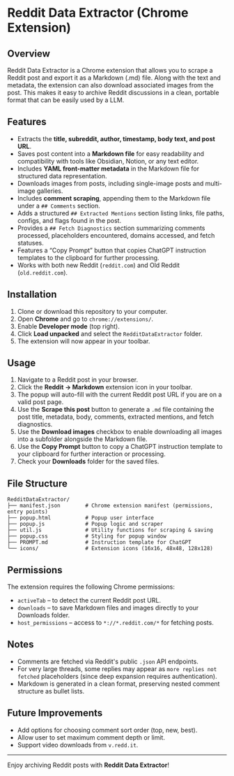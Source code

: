 # Reddit Data Extractor (Chrome Extension)

## Overview
Reddit Data Extractor is a Chrome extension that allows you to scrape a Reddit post and export it as a Markdown (.md) file. Along with the text and metadata, the extension can also download associated images from the post. This makes it easy to archive Reddit discussions in a clean, portable format that can be easily used by a LLM.

## Features
- Extracts the **title, subreddit, author, timestamp, body text, and post URL**.
- Saves post content into a **Markdown file** for easy readability and compatibility with tools like Obsidian, Notion, or any text editor.
- Includes **YAML front-matter metadata** in the Markdown file for structured data representation.
- Downloads images from posts, including single-image posts and multi-image galleries.
- Includes **comment scraping**, appending them to the Markdown file under a `## Comments` section.
- Adds a structured `## Extracted Mentions` section listing links, file paths, configs, and flags found in the post.
- Provides a `## Fetch Diagnostics` section summarizing comments processed, placeholders encountered, domains accessed, and fetch statuses.
- Features a “Copy Prompt” button that copies ChatGPT instruction templates to the clipboard for further processing.
- Works with both new Reddit (`reddit.com`) and Old Reddit (`old.reddit.com`).

## Installation
1. Clone or download this repository to your computer.
2. Open **Chrome** and go to `chrome://extensions/`.
3. Enable **Developer mode** (top right).
4. Click **Load unpacked** and select the `RedditDataExtractor` folder.
5. The extension will now appear in your toolbar.

## Usage
1. Navigate to a Reddit post in your browser.
2. Click the **Reddit → Markdown** extension icon in your toolbar.
3. The popup will auto-fill with the current Reddit post URL if you are on a valid post page.
4. Use the **Scrape this post** button to generate a `.md` file containing the post title, metadata, body, comments, extracted mentions, and fetch diagnostics.
5. Use the **Download images** checkbox to enable downloading all images into a subfolder alongside the Markdown file.
6. Use the **Copy Prompt** button to copy a ChatGPT instruction template to your clipboard for further interaction or processing.
7. Check your **Downloads** folder for the saved files.

## File Structure
```
RedditDataExtractor/
├── manifest.json        # Chrome extension manifest (permissions, entry points)
├── popup.html           # Popup user interface
├── popup.js             # Popup logic and scraper
├── util.js              # Utility functions for scraping & saving
├── popup.css            # Styling for popup window
├── PROMPT.md            # Instruction template for ChatGPT
└── icons/               # Extension icons (16x16, 48x48, 128x128)
```

## Permissions
The extension requires the following Chrome permissions:
- `activeTab` – to detect the current Reddit post URL.
- `downloads` – to save Markdown files and images directly to your Downloads folder.
- `host_permissions` – access to `*://*.reddit.com/*` for fetching posts.

## Notes
- Comments are fetched via Reddit's public `.json` API endpoints.
- For very large threads, some replies may appear as `more replies not fetched` placeholders (since deep expansion requires authentication).
- Markdown is generated in a clean format, preserving nested comment structure as bullet lists.

## Future Improvements
- Add options for choosing comment sort order (top, new, best).
- Allow user to set maximum comment depth or limit.
- Support video downloads from `v.redd.it`.

---
Enjoy archiving Reddit posts with **Reddit Data Extractor**!
